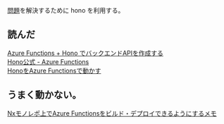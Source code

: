 [問題](/top/Sprint/7月/azure-functions-デプロイ/問題)を解決するために hono を利用する。


## 読んだ
[Azure Functions + Hono でバックエンドAPIを作成する](https://qiita.com/rummy_p/items/ad676822ae1807e45d36)  
[Hono公式 - Azure Functions](https://hono.dev/docs/getting-started/azure-functions)  
[HonoをAzure Functionsで動かす](https://ytnobody.github.io/wyton/2023/12/10/2023-12-10-001/)  


## うまく動かない。

[Nxモノレポ上でAzure Functionsをビルド・デプロイできるようにするメモ](https://zenn.dev/naas/scraps/60f944146eacd9)

